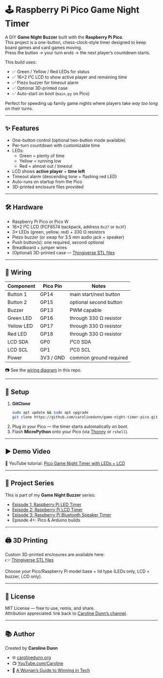 # 🕹️ Raspberry Pi Pico Game Night Timer

A DIY **Game Night Buzzer** built with the **Raspberry Pi Pico**.  
This project is a one-button, chess-clock-style timer designed to keep board games and card games moving.  
Press the button → your turn ends → the next player’s countdown starts.  

This build uses:
- ✅ Green / Yellow / Red LEDs for status
- ✅ 16×2 I²C LCD to show active player and remaining time
- ✅ Piezo buzzer for timeout alarm
- ✅ Optional 3D-printed case
- ✅ Auto-start on boot (`main.py` on Pico)

Perfect for speeding up family game nights where players take *way too long* on their turns.  

---

## ✨ Features
- One-button control (optional two-button mode available)  
- Per-turn countdown with customizable time  
- LEDs:  
  - Green = plenty of time  
  - Yellow = running low  
  - Red = almost out / timeout  
- LCD shows **active player** + **time left**  
- Timeout alarm (descending tone + flashing red LED)  
- Auto-runs on startup from the Pico  
- 3D-printed enclosure files provided  

---

## 🛠️ Hardware
- Raspberry Pi Pico or Pico W  
- 16×2 I²C LCD (PCF8574 backpack, address `0x27` or `0x3F`)  
- 3× LEDs (green, yellow, red) + 330 Ω resistors  
- Piezo buzzer (or swap for 3.5 mm audio jack + speaker)  
- Push button(s): one required, second optional  
- Breadboard + jumper wires  
- (Optional) 3D-printed case — [Thingiverse STL files](https://www.thingiverse.com/thing:7136384)  

---

## 🔌 Wiring
| Component       | Pico Pin | Notes                       |
|-----------------|----------|-----------------------------|
| Button 1        | GP14     | main start/next button      |
| Button 2        | GP15     | optional second button      |
| Buzzer          | GP13     | PWM capable                 |
| Green LED       | GP16     | through 330 Ω resistor      |
| Yellow LED      | GP17     | through 330 Ω resistor      |
| Red LED         | GP18     | through 330 Ω resistor      |
| LCD SDA         | GP0      | I²C0 SDA                    |
| LCD SCL         | GP1      | I²C0 SCL                    |
| Power           | 3V3 / GND| common ground required      |

📷 See the [wiring diagram](wiring/...) in this repo.  

---

## 💾 Setup
1. **GitClone**
   ```bash
   sudo apt update && sudo apt upgrade
   git clone https://github.com/carolinedunn/game-night-timer-pico.git
   
2. Plug in your Pico — the timer starts automatically on boot. 
3. Flash **MicroPython** onto your Pico (via [Thonny](https://thonny.org/) or `rshell`).  

---

## ▶️ Demo Video
🎥 YouTube tutorial: [Pico Game Night Timer with LEDs + LCD](https://youtu.be/WSQV_xoQzLM)  

---

## 📂 Project Series
This is part of my **Game Night Buzzer** series:  
- [Episode 1: Raspberry Pi LED Timer](https://youtu.be/0G3-ISume2o)  
- [Episode 2: Raspberry Pi LCD Timer](https://youtu.be/WSQV_xoQzLM)  
- [Episode 3: Raspberry Pi Bluetooth Speaker Timer](https://youtu.be/rIc2U7KOW9k)  
- Episode 4+: Pico & Arduino builds  

---

## 🖨️ 3D Printing
Custom 3D-printed enclosures are available here:  
👉 [Thingiverse STL files](https://www.thingiverse.com/thing:7136384)  

Choose your Pico/Raspberry Pi model base + lid type (LEDs only, LCD + buzzer, LCD only).  

---

## 📖 License
MIT License — free to use, remix, and share.  
Attribution appreciated: link back to [Caroline Dunn’s channel](https://www.youtube.com/caroline).  

---

## 📚 Author
Created by **Caroline Dunn**  
- 🌐 [carolinedunn.org](https://carolinedunn.org)  
- 📺 [YouTube.com/Caroline](https://www.youtube.com/caroline)  
- 📘 [A Woman’s Guide to Winning in Tech](https://amzn.to/3YxHVO7)  

